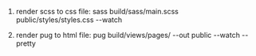 1. render scss to css file:
sass build/sass/main.scss public/styles/styles.css --watch

2. render pug to html file:
pug build/views/pages/ --out public --watch --pretty






